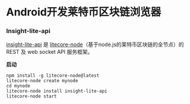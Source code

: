 # Android开发莱特币区块链浏览器

### Insight-lite-api

[insight-lite-api](https://github.com/litecoin-project/insight-lite-api) 是 [litecore-node](https://github.com/litecoin-project/litecore-node)（基于node.js的莱特币区块链的全节点）的 REST 及 web socket API 服务框架。

**启动**

```
npm install -g litecore-node@latest
litecore-node create mynode
cd mynode
litecore-node install insight-lite-api
litecore-node start
```

